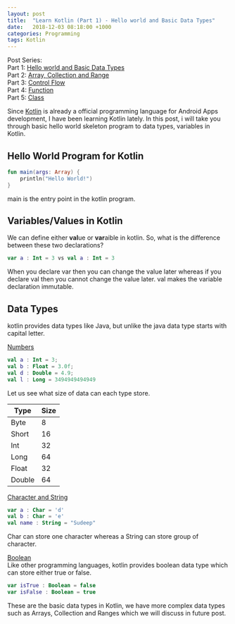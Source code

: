 ```yaml
---
layout: post
title:  "Learn Kotlin (Part 1) - Hello world and Basic Data Types"
date:   2018-12-03 08:18:00 +1000
categories: Programming
tags: Kotlin
---
```


Post Series: <br />
Part 1: [Hello world and Basic Data Types](https://sudeepacharya.com.np/blog/2018/12/02/learn-kotlin-part-1-hello-world-and-basic-data-types/)<br />
Part 2: [Array, Collection and Range](https://sudeepacharya.com.np/blog/2018/12/10/learn-kotlin-part-2-array-collection-and-range/)<br />
Part 3: [Control Flow](https://sudeepacharya.com.np/blog/2018/12/16/learn-kotlin-part-3-control-flow/)<br />
Part 4: [Function](https://sudeepacharya.com.np/blog/2018/12/24/learn-kotlin-part-4-function/)<br />
Part 5: [Class](https://sudeepacharya.com.np/blog/2019/01/08/learn-kotlin-part-5-class/)<br />


Since [Kotlin](https://kotlinlang.org/) is already a official programming language for Android Apps development, I have been learning Kotlin lately. In this post, i will take you through basic hello world skeleton program to data types, variables in Kotlin.

<h2>Hello World Program for Kotlin</h2>

```kotlin
fun main(args: Array) {
    println("Hello World!")
}
```
main is the entry point in the kotlin program.

<h2>Variables/Values in Kotlin</h2>
We can define either <b>val</b>ue or <b>var</b>aible in kotlin. So, what is the difference between these two declarations?

```kotlin
var a : Int = 3 vs val a : Int = 3
```

When you declare var then you can change the value later whereas if you declare val then you cannot change the value later. val  makes the variable declaration immutable.

<h2>Data Types</h2>
kotlin provides data types like Java, but unlike the java data type starts with capital letter.

<u>Numbers</u><br />
```kotlin
val a : Int = 3;
val b : Float = 3.0f;
val d : Double = 4.9;
val l : Long = 3494949494949
```
Let us see what size of data can each type store.

| Type   	| Size 	|
|--------	|------	|
| Byte   	| 8    	|
| Short  	| 16   	|
| Int    	| 32   	|
| Long   	| 64   	|
| Float  	| 32   	|
| Double 	| 64   	|


<u>Character and String</u><br />
```kotlin
var a : Char = 'd'
val b : Char = 'e'
val name : String = "Sudeep"
```

Char can store one character whereas a String can store group of character.

<u>Boolean</u><br/>
Like other programming languages, kotlin provides boolean data type which can store either true or false.

```kotlin
var isTrue : Boolean = false
var isFalse : Boolean = true
```

These are the basic data types in Kotlin, we have more complex data types such as Arrays, Collection and Ranges which we will discuss in future post.
